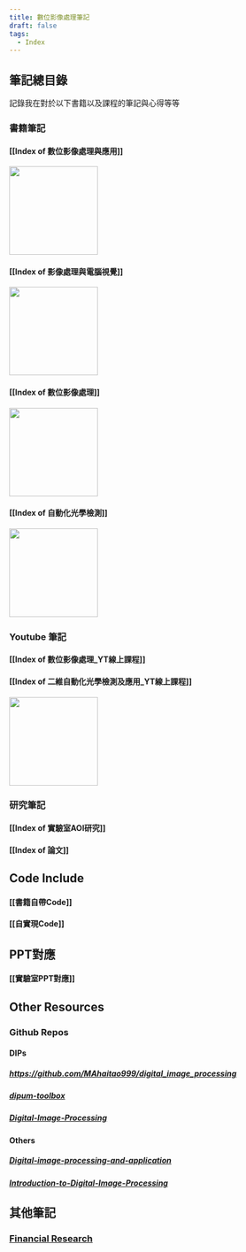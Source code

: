 ```yaml
---
title: 數位影像處理筆記
draft: false
tags:
  - Index
---
```

## 筆記總目錄
記錄我在對於以下書籍以及課程的筆記與心得等等

### 書籍筆記
#### [[Index of 數位影像處理與應用]]
<img src="https://cf-assets1.tenlong.com.tw/images/70698/medium/EU31214.jpg" style="width:10rem">

#### [[Index of 影像處理與電腦視覺]]
<img src="https://faculty.csie.ntust.edu.tw/~klchung/images/IPCV_2015_book_pic.jpg" style="width:10rem">

#### [[Index of 數位影像處理]]
<img src="https://cf-assets1.tenlong.com.tw/images/46846/medium/21011193731087_469_m.jpg" style="width:10rem">

#### [[Index of 自動化光學檢測]]
<img src="https://www.gau-lih.com.tw/tier/ezcatfiles/gau-lih/img/pictures/2/232516_L_232516.jpg" style="width:10rem">

### Youtube 筆記
#### [[Index of 數位影像處理_YT線上課程]]
#### [[Index of 二維自動化光學檢測及應用_YT線上課程]]
<img src="https://high.deltamoocx.net/static/deltamoocx/images/banner_all.jpg" style="width:10rem">


### 研究筆記
#### [[Index of 實驗室AOI研究]]
#### [[Index of 論文]]

## Code Include
#### [[書籍自帶Code]]
#### [[自實現Code]]

## PPT對應
#### [[實驗室PPT對應]]

## Other Resources
### Github Repos
#### DIPs
##### https://github.com/MAhaitao999/digital_image_processing
##### **[dipum-toolbox](https://github.com/dipum/dipum-toolbox)**
##### [Digital-Image-Processing](https://github.com/webzhuce07/Digital-Image-Processing)

#### Others
##### **[Digital-image-processing-and-application](https://github.com/Fafa-DL/Digital-image-processing-and-application)**
##### [Introduction-to-Digital-Image-Processing](https://github.com/Wilson-ZheLin/Introduction-to-Digital-Image-Processing)

## 其他筆記
### [Financial Research](https://echoslayer.github.io/Financial-Research/)
